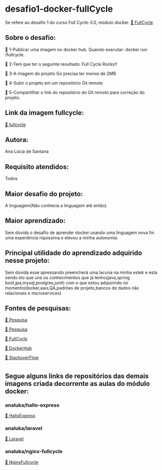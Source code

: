 # desafio1-docker-fullCycle

<p> Se refere ao desafio 1 do curso Full Cycle-3.0, módulo docker.
 <a href="https://fullcycle.com.br/">🔗 FullCycle</a>
</p>

<h2>Sobre o desafio:</h2>

<p >🚀 1-Publicar uma imagem no docker hub. Quando executar:
docker run <seu-user>/fullcycle.</p>

<p >🚀 2-Tem que ter o seguinte resultado: Full Cycle Rocks!!</p>

<p >🚀 3-A imagem do projeto Go precisa ter menos de 2MB </p>

<p >🚀 4-Subir o projeto em um repositório Git remoto </p>

<p >🚀 5-Compartilhar o link do repositório do Git remoto para correção do projeto.</p>

<h2>Link da imagem fullcycle: </h2>
<p >
<a href="https://hub.docker.com/repository/docker/analuka/fullcycle/general">🔗 fullcycle</a>
 </p>



<h2>Autora:</h2>
<p>Ana Lúcia de Santana</P>

<h2>Requisito atendidos: </h2>
<p>Todos</P>

<h2>Maior desafio do projeto: </h2>
<p>A linguagem(Não conhecia a linguagem até então).</P>

<h2>Maior aprendizado:</h2>
<p>Sem dúvida o desafio de aprender docker usando uma linguagem nova foi uma experiência riquíssima e elevou a minha autonomia.</P>

<h2>Principal utilidade do aprendizado adquirido nesse projeto:</h2>
<p>Sem dúvida esse apressando preencherá uma lacuna na minha estek e esta sendo elo que une  os conhecimentos que já tenho(java,spring boot,jpa,mysql,postgres,junit) com o que estou adquirindo no momento(docker,aws,QA,padrões de projeto,bancos de dados não relacionais e microservices)</P>

<h2>Fontes de pesquisas:</h2>

<p >
<a href="https://aprendagolang.com.br/2022/09/15/como-fazer-uma-imagem-docker-otimizada-com-multi-stage-build/">🔗 Pesquisa</a>
 </p>

<p >
<a href="https://codefresh.io/docs/docs/example-catalog/ci-examples/golang-hello-world/">🔗 Pesquisa</a>
 </p>


<p >
<a href="https://plataforma.fullcycle.com.br/courses">🔗 FullCycle</a>
 </p>


<p >
<a href="https://hub.docker.com/_/golang">🔗 DockerHub</a>
 </p>



<p >
<a href="https://stackoverflow.com/questions/73343208/golang-problem-with-creating-docker-image">🔗 StackoverFlow</a>
 </p>

<h1></h1>
<h1></h1>
<h2>Segue alguns links de repositórios das demais imagens criada decorrente as aulas do módulo docker:</h2>

<h3>analuka/hallo-express</h3>
<p >
<a href="https://hub.docker.com/repository/docker/analuka/hallo-express/general">🔗 HalloExpress</a>
 </p>

 <h3>analuka/laravel</h3>
<p >
<a href="https://hub.docker.com/repository/docker/analuka/laravel/general">🔗 Laravel</a>
 </p>

 <h3>analuka/nginx-fullcycle</h3>
<p >
<a href="https://hub.docker.com/repository/docker/analuka/nginx-fullcycle/general">🔗 NginxFullcycle</a>
 </p>








